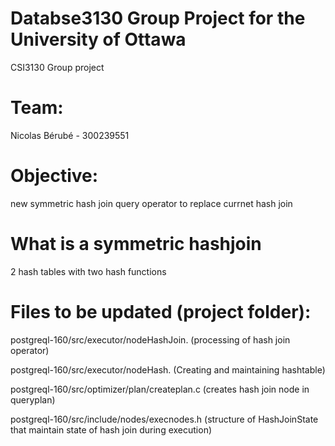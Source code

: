 # Databse3130 Group Project for the University of Ottawa
CSI3130 Group project

# Team:
Nicolas Bérubé - 300239551


# Objective:
new symmetric hash join query operator to replace currnet hash join

# What is a symmetric hashjoin
2 hash tables with two hash functions

# Files to be updated (project folder):

postgreql-160/src/executor/nodeHashJoin. (processing of hash join operator)

postgreql-160/src/executor/nodeHash. (Creating and maintaining hashtable)

postgreql-160/src/optimizer/plan/createplan.c (creates hash join node in queryplan)

postgreql-160/src/include/nodes/execnodes.h (structure of HashJoinState that maintain state of hash join during execution)
